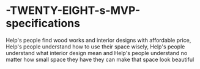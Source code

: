 # -TWENTY-EIGHT-s-MVP-specifications
Help's people find wood works and interior designs with affordable price,
Help's people understand how to use their space wisely, 
Help's people understand what interior design mean and
Help's people understand no matter how small space they have they can make that space look beautiful

